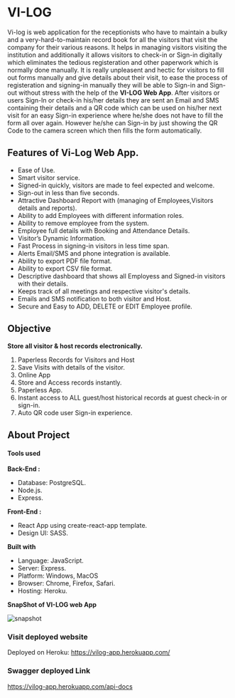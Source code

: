 # VI-LOG
Vi-log is web application for the receptionists who have to maintain a bulky and a very-hard-to-maintain record book for all the visitors that visit the company for their various reasons. It helps in managing visitors visiting the institution and additionally it allows visitors to check-in or Sign-in digitally which eliminates the tedious registeration and other paperwork which is normally done manually. 
It is really unpleasent and hectic for visitors to fill out forms manually and give details about their visit, to ease the process of registeration and signing-in manually they will be able to Sign-in and Sign-out without stress with the help of the **VI-LOG Web App**.
After visitors or users Sign-In or check-in his/her details they are sent an Email and SMS containing their details and a QR code which can be used on his/her next visit for an easy Sign-in experience where he/she does not have to fill the form all over again. However he/she can Sign-in by just showing the QR Code to the camera screen which then fills the form automatically.

## Features of Vi-Log Web App.
* Ease of Use.
* Smart visitor service.
* Signed-in quickly, visitors are made to feel expected and welcome.
* Sign-out in less than five seconds.
* Attractive Dashboard Report with (managing of Employees,Visitors details and reports).
* Ability to add Employees with different information roles.
* Ability to remove employee from the system.
* Employee full details with Booking and Attendance Details.
* Visitor’s Dynamic Information.
* Fast Process in signing-in visitors in less time span.
* Alerts Email/SMS and phone integration is available.
* Ability to export PDF file format.
* Ability to export CSV file format.
* Descriptive dashboard that shows all Employess and Signed-in visitors with their details.
* Keeps track of all meetings and respective visitor's details.
* Emails and SMS notification to both visitor and Host.
* Secure and Easy to ADD, DELETE or EDIT Employee profile.

## Objective

**Store all visitor & host records electronically.**
1. Paperless Records for Visitors and Host
2. Save Visits with details of the visitor.
3. Online App
4. Store and Access records instantly.
5. Paperless App.
6. Instant access to ALL guest/host historical records at guest check-in or sign-in.
7. Auto QR code user Sign-in experience.


## About Project
#### Tools used
**Back-End :**
- Database: PostgreSQL.
- Node.js.
- Express.

**Front-End :**
- React App using create-react-app template.
- Design UI: SASS.

**Built with**
* Language: JavaScript.
* Server: Express.
* Platform: Windows, MacOS
* Browser: Chrome, Firefox, Safari.
* Hosting: Heroku.

**SnapShot of VI-LOG web App**


![snapshot](https://user-images.githubusercontent.com/99655018/189922922-0b68edb6-cc79-4541-b056-6f968c89a4a0.jpg)

### Visit deployed website
Deployed on Heroku: https://vilog-app.herokuapp.com/

### Swagger deployed Link
https://vilog-app.herokuapp.com/api-docs


